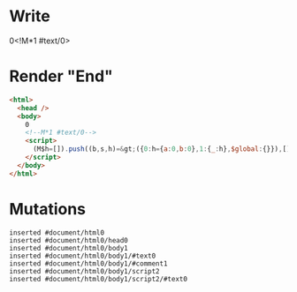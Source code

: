 # Write
  0<!M*1 #text/0><script>(M$h=[]).push((b,s,h)=>({0:h={a:0,b:0},1:{_:h},$global:{}}),[])</script>


# Render "End"
```html
<html>
  <head />
  <body>
    0
    <!--M*1 #text/0-->
    <script>
      (M$h=[]).push((b,s,h)=&gt;({0:h={a:0,b:0},1:{_:h},$global:{}}),[])
    </script>
  </body>
</html>
```

# Mutations
```
inserted #document/html0
inserted #document/html0/head0
inserted #document/html0/body1
inserted #document/html0/body1/#text0
inserted #document/html0/body1/#comment1
inserted #document/html0/body1/script2
inserted #document/html0/body1/script2/#text0
```